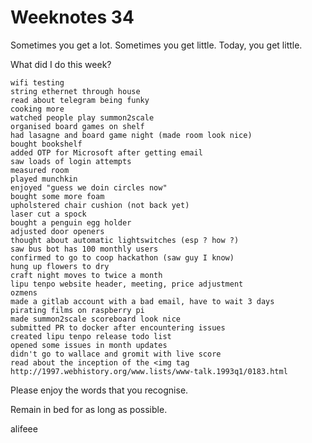 # Weeknotes 34

Sometimes you get a lot. Sometimes you get little. Today, you get little.

What did I do this week?

```text
wifi testing
string ethernet through house
read about telegram being funky
cooking more
watched people play summon2scale
organised board games on shelf
had lasagne and board game night (made room look nice)
bought bookshelf
added OTP for Microsoft after getting email
saw loads of login attempts
measured room
played munchkin
enjoyed "guess we doin circles now"
bought some more foam
upholstered chair cushion (not back yet)
laser cut a spock
bought a penguin egg holder
adjusted door openers
thought about automatic lightswitches (esp ? how ?)
saw bus bot has 100 monthly users
confirmed to go to coop hackathon (saw guy I know)
hung up flowers to dry
craft night moves to twice a month
lipu tenpo website header, meeting, price adjustment
ozmens
made a gitlab account with a bad email, have to wait 3 days
pirating films on raspberry pi
made summon2scale scoreboard look nice
submitted PR to docker after encountering issues
created lipu tenpo release todo list
opened some issues in month updates
didn't go to wallace and gromit with live score
read about the inception of the <img tag http://1997.webhistory.org/www.lists/www-talk.1993q1/0183.html
```

Please enjoy the words that you recognise.

Remain in bed for as long as possible.

alifeee